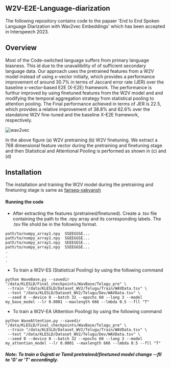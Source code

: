 ## W2V-E2E-Language-diarization

The following repository contains code to the papaer 'End to End Spoken Language Diarization with Wav2vec Embeddings' which has been accepted in Interspeech 2023.

## Overview

Most of the Code-switched language suffers from primary language biasness. This id due to the unavailibility of of sufficient secondary language data. Our approach uses the pretrained features from a W2V model instead of using x-vector initially, which provides a performance improvement of around 30.7% in terms of Jaccard error rate (JER) over the baseline x-vector-based E2E (X-E2E) framework. The performance is furthur improved by using finetuned features from the W2V model and and modifying the temporal aggregation strategy from statistical pooling to attention pooling. The Final performance achieved in terms of JER is 22.5, which provides a relative improvement of 38.8% and 62.6% over the standalone W2V fine-tuned and the baseline X-E2E framework, respectively. 

![wav2vec](https://github.com/jagabandhumishra/W2v-E2E-Language-diarization/assets/91369740/cc7f5493-4d78-4256-bf00-6f010154e69b)

In the above figure (a) W2V pretraining (b) W2V finetuning. We extract a 768 dimensional feature vector during the pretraining and finetuning stage and then Statistical and Attentional Pooling is performed as shown in (c) and (d)

## Installation

The installation and training the W2V model during the pretraining and finetuning stage is same as [fairseq-vakyansh](https://github.com/Open-Speech-EkStep/vakyansh-wav2vec2-experimentation) 

#### Running the code

* After extracting the features (pretrained/finetuned). Create a .tsv file containing the path to the .npy array and its corresponding labels. The .tsv file shold be in the following format.
```
path/to/numpy_array1.npy  SSEEGSSE...
path/to/numpy_array1.npy  SGEEGGSE...
path/to/numpy_array1.npy  SEEEGESE...
path/to/numpy_array1.npy  SSEEGGSE...
.
.
.

``` 
* To train a W2V-ES (Statistical Pooling) by using the following command
```
python WaveBase.py --savedir "/data/KLESLD/Final_checkpoints/WavBase/Telagu_pre" \
 --train "/data/KLESLD/Dataset_WV2/Telugu/Train/WAVData.tsv" \
 --test "/data/KLESLD/Dataset_WV2/Telugu/Dev/WAVData.tsv" \
 --seed 0 --device 0 --batch 32 --epochs 60 --lang 3 --model my_base_model --lr 0.0001 --maxlength 666 --lmbda 0.5 --fll "T"
```

* To train a W2V-EA (Attention Pooling) by using the following command
```
python WaveAttention.py --savedir "/data/KLESLD/Final_checkpoints/WavBase/Telagu_pre" \
 --train "/data/KLESLD/Dataset_WV2/Telugu/Train/WAVData.tsv" \
 --test "/data/KLESLD/Dataset_WV2/Telugu/Dev/WAVData.tsv" \
 --seed 0 --device 0 --batch 32 --epochs 60 --lang 3 --model my_attention_model --lr 0.0001 --maxlength 666 --lmbda 0.5 --fll "T"
```
##### Note: To train a Gujrati or Tamil pretrained/finetuned model change --fll to 'G' or 'T' accordingly.
